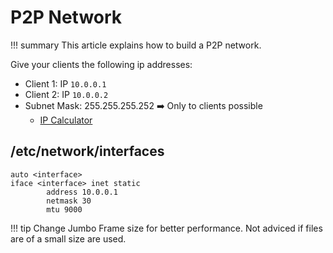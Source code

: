 # P2P Network

!!! summary
    This article explains how to build a P2P network.

Give your clients the following ip addresses:

* Client 1: IP `10.0.0.1`
* Client 2: IP `10.0.0.2`
* Subnet Mask: 255.255.255.252 :arrow_right: Only to clients possible 
    * [IP Calculator](http://jodies.de/ipcalc?host=10.1.6.0&mask1=30&mask2=)

## /etc/network/interfaces
```
auto <interface>
iface <interface> inet static
        address 10.0.0.1
        netmask 30
        mtu 9000
```

!!! tip
    Change Jumbo Frame size for better performance. Not adviced if files are of a small size are used.
